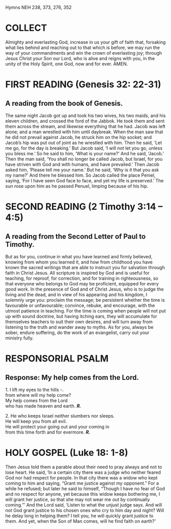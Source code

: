 Hymns NEH 238, 373, 276, 352

# COLLECT

Almighty and everlasting God, increase in us your gift of faith that, forsaking what lies behind and reaching out to that which is before, we may run the way of your commandments and win the crown of everlasting joy; through Jesus Christ your Son our Lord, who is alive and reigns with you, in the unity of the Holy Spirit, one God, now and for ever. AMEN.

# FIRST READING (Genesis 32: 22-31)

## A reading from the book of Genesis.

The same night Jacob got up and took his two wives, his two maids, and his eleven children, and crossed the ford of the Jabbok. He took them and sent them across the stream, and likewise everything that he had. Jacob was left alone; and a man wrestled with him until daybreak. When the man saw that he did not prevail against Jacob, he struck him on the hip socket; and Jacob’s hip was put out of joint as he wrestled with him. Then he said, ‘Let me go, for the day is breaking.’ But Jacob said, ‘I will not let you go, unless you bless me.’ So he said to him, ‘What is your name?’ And he said, ‘Jacob.’ Then the man said, ‘You shall no longer be called Jacob, but Israel, for you have striven with God and with humans, and have prevailed.’ Then Jacob asked him, ‘Please tell me your name.’ But he said, ‘Why is it that you ask my name?’ And there he blessed him. So Jacob called the place Peniel, saying, ‘For I have seen God face to face, and yet my life is preserved.’ The sun rose upon him as he passed Penuel, limping because of his hip.

# SECOND READING (2 Timothy 3:14 – 4:5)

## A reading from the Second Letter of Paul to Timothy.

But as for you, continue in what you have learned and firmly believed, knowing from whom you learned it, and how from childhood you have known the sacred writings that are able to instruct you for salvation through faith in Christ Jesus. All scripture is inspired by God and is useful for teaching, for reproof, for correction, and for training in righteousness, so that everyone who belongs to God may be proficient, equipped for every good work. In the presence of God and of Christ Jesus, who is to judge the living and the dead, and in view of his appearing and his kingdom, I solemnly urge you: proclaim the message; be persistent whether the time is favourable or unfavourable; convince, rebuke, and encourage, with the utmost patience in teaching. For the time is coming when people will not put up with sound doctrine, but having itching ears, they will accumulate for themselves teachers to suit their own desires, and will turn away from listening to the truth and wander away to myths. As for you, always be sober, endure suffering, do the work of an evangelist, carry out your ministry fully.

# RESPONSORIAL PSALM

## Response: My help comes from the Lord.

1\. I lift my eyes to the hills -.\
from where will my help come?\
My help comes from the Lord\
who has made heaven and earth. ***R.***

2\. He who keeps Israel neither slumbers nor sleeps.\
He will keep you from all evil.\
He will protect your going out and your coming in\
from this time forth and for evermore. ***R.***



# HOLY GOSPEL (Luke 18: 1-8)

Then Jesus told them a parable about their need to pray always and not to lose heart. He said, ‘In a certain city there was a judge who neither feared God nor had respect for people. In that city there was a widow who kept coming to him and saying, “Grant me justice against my opponent.” For a while he refused; but later he said to himself, “Though I have no fear of God and no respect for anyone, yet because this widow keeps bothering me, I will grant her justice, so that she may not wear me out by continually coming.”’ And the Lord said, ‘Listen to what the unjust judge says. And will not God grant justice to his chosen ones who cry to him day and night? Will he delay long in helping them? I tell you, he will quickly grant justice to them. And yet, when the Son of Man comes, will he find faith on earth?’
